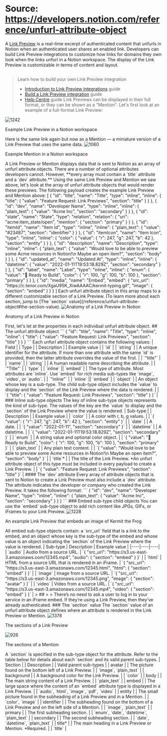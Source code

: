 # Source: https://developers.notion.com/reference/unfurl-attribute-object

A [Link Preview](/docs/link-previews) is a real-time excerpt of authenticated content that unfurls in Notion when an authenticated user shares an enabled link. Developers can build Link Preview integrations to customize how links for domains they own look when the links unfurl in a Notion workspace. The display of the Link Preview is customizable in terms of content and layout.
> ##
>
> Learn how to build your own Link Preview integration
>
> - [Introduction to Link Preview integrations](/docs/link-previews) guide
> - [Build a Link Preview integration](/docs/build-a-link-preview-integration) guide
> - [Help Centre](https://www.notion.so/help/guides/notion-api-link-previews-feature) guide
Link Previews can be displayed in their full format, or they can be shown as a "Mention".
Let's first look at an example of a full-format Link Preview:
<img src="https://files.readme.io/a034247-link_preview.png" title="link_preview.png" alt="1242" />
<figcaption><p>Example Link Preview in a Notion workspace</p></figcaption>
Here is the same link again but now as a Mention — a miniature version of a Link Preview that uses the same data.
<img src="https://files.readme.io/f588a6f-mention.png" title="mention.png" alt="1060" />
<figcaption><p>Example Mention in a Notion workspace</p></figcaption>
A Link Preview or Mention displays data that is sent to Notion as an array of unfurl attribute objects. There are a number of optional attributes developers cannot. However, **every array must contain a `title` attribute and a `dev` attribute.**
Using the same Link Preview and Mention we saw above, let's look at the array of unfurl attribute objects that would render these previews. The following payload creates the example Link Preview and Mention above:
    [
      {
        "id": "title",
        "name": "Title",
        "type": "inline",
        "inline": {
          "title": {
            "value": "Feature Request: Link Previews",
            "section": "title"
          }
        }
      },
      {
        "id": "dev",
        "name": "Developer Name",
        "type": "inline",
        "inline": {
          "plain_text": {
            "value": "Acme Inc",
            "section": "secondary"
          }
        }
      },
      {
        "id": "state",
        "name": "State",
        "type": "relation",
        "relation": {
          "uri": "acme:item_state/open",
          "mention": {
            "section": "primary"
          }
        }
      },
      {
        "id": "itemId",
        "name": "Item Id",
        "type": "inline",
        "inline": {
          "plain_text": {
            "value": "#23487",
            "section": "identifier"
          }
        }
      },
      {
        "id": "itemIcon",
        "name": "Item Icon",
        "type": "inline",
        "inline": {
          "color": {
            "value": {
              "r": 247,
              "g": 247,
              "b": 42
            },
            "section": "entity"
          }
        }
      },
      {
        "id": "description",
        "name": "Description",
        "type": "inline",
        "inline": {
          "plain_text": {
            "value": "Would love to be able to preview some Acme resources in Notion!\n Maybe an open item?",
            "section": "body"
          }
        }
      },
      {
        "id": "updated_at",
        "name": "Updated At",
        "type": "inline",
        "inline": {
          "datetime": {
            "value": "2022-01-11T19:53:18.829Z",
            "section": "secondary"
          }
        }
      },
      {
        "id": "label",
        "name": "Label",
        "type": "inline",
        "inline": {
          "enum": {
            "value": "🔨 Ready to Build",
            "color": {
              "r": 100,
              "g": 100,
              "b": 100
            },
            "section": "primary"
          }
        }
      },
      {
        "id": "media",
        "name": "Embed",
        "embed": {
          "src_url": "https://c.tenor.com/XgaU95K_XiwAAAAC/kermit-typing.gif",
          "image": {
            "section": "embed"
          }
        }
      }
    ]
Each unfurl attribute object in this array maps to a different customizable section of a Link Preview. (To learn more about each section, jump to [The `section` value](/reference/unfurl-attribute-object#the-section-value).
<img src="https://files.readme.io/3d6f5ec-Untitled_1.png" alt="Anatomy of a Link Preview in Notion" />
<figcaption><p>Anatomy of a Link Preview in Notion</p></figcaption>
First, let's let at the properties in each individual unfurl attribute object.
## The unfurl attribute object
```
{
    "id": "title",
    "name": "Title",
    "type": "inline",
    "inline": {
      "title": {
        "value": "Feature Request: Link Previews",
        "section": "title"
      }
    }
  }
```
Each unfurl attribute object contains the following values:
 | Field |
 | Type |
 | Description |
 | Example value |
 | `id` |
 | `string` |
 | A unique identifier for the attribute.
If more than one attribute with the same `id` is provided, then the latter attribute overrides the value of the first. |
 | `"title"` |
 | `name` |
 | `string` |
 | A human readable name describing the attribute. |
 | `"Title"` |
 | `type` |
 | `inline` || `embed` |
 | The type of attribute.
Most attributes are `inline`. Use `embed` for rich media sub-types like `image`, `video`, or `audio`. |
 | `"inline"` |
 | `inline` || `embed` |
 | `object` |
 | An object whose key is a sub-type. The child sub-type object includes the `value` to display and the `section` of the Link Preview where the data is rendered. |
 | `{ "title": { "value": "Feature Request: Link Previews", "section": "title" } }` |
### Inline sub-type objects
The key of inline sub-type objects represents the kind of sub-type. The values of the key are the `value` to display and the `section` of the Link Preview where the value is rendered.
 | Sub-type |
 | Description |
 | Example value |
 | `color` |
 | A color with r, b, g values. |
 | `{ "value": { "r": 247, "g": 247, "b": 42 }, "section": "entity" }` |
 | `date` |
 | A date. |
 | `{ "value": "2022-01-11", "section": "secondary" }` |
 | `datetime` |
 | A datetime. |
 | `{ "value": "2022-01-11T19:53:18.829Z", "section": "secondary" }` |
 | `enum` |
 | A string value and optional color object. |
 | `{ "value": "🔨 Ready to Build", "color": { "r": 100, "g": 100, "b": 100 }, "section": "primary" }` |
 | `plain_text` |
 | Any plain text content. |
 | `{ "value": "Would love to be able to preview some Acme resources in Notion!\n Maybe an open item?", "section": "body" }` |
 | `title`* |
 | The title of the Link Preview.
*An unfurl attribute object of this type must be included in every payload to create a Link Preview. |
 | `{ "value": "Feature Request: Link Previews", "section": "title" }` |
#### The `dev` attribute
Every array of attribute objects that is sent to Notion to create a Link Preview must also include a `dev` attribute. The attribute indicates the developer or company who created the Link Preview. It takes the following format:
```
{
    "id": "dev",
    "name": "Developer Name",
    "type": "inline",
    "inline": {
      "plain_text": {
        "value": "Acme Inc",
        "section": "secondary"
     }
   }
 }
```
### Embed sub-type child objects
You can use the `embed` sub-type object to add rich content like JPGs, GIFs, or iFrames to your Link Preview.
<img src="https://files.readme.io/d482801-embed.png" title="embed.png" alt="1228" />
<figcaption><p>An example Link Preview that embeds an image of Kermit the Frog</p></figcaption>
All embed sub-type objects contain: a `src_url` field that is a link to the embed, and an object whose key is the sub-type of the embed and whose value is an object indicating the `section` of the Link Preview where the value is rendered.
| Sub-type | Description | Example value |
|----|----|----|
| `audio` | Audio from a source URL. | `{ "src_url": "https://s3.us-east-3.amazonaws.com/12345.mp4", "audio": { "section": "embed" } }` |
| `html` | HTML from a source URL that is rendered in an iFrame. | `{ "src_url": "https://s3.us-east-3.amazonaws.com/12345.html", "html": { "section": "embed" } }` |
| `image` | Image from a source URL. | `{ "src_url": "https://s3.us-east-3.amazonaws.com/12345.png", "image": { "section": "avatar" } }` |
| `video` | Video from a source URL. | `{ "src_url": "https://s3.us-east-3.amazonaws.com/12345.mp4", "video": { "section": "embed" } }` |
> ##
>
> There’s no need to ask a user to log in to your service in an iFrame embed. If they’re using a Link Preview, then they’ve already authenticated.
### The `section` value
The `section` value of an unfurl attribute object defines where an attribute is rendered in the Link Preview or Mention.
<img src="https://files.readme.io/121dcba-sections_lp.png" title="sections_lp.png" alt="1378" />
<figcaption><p>The sections of a Link Preview</p></figcaption>
<img src="https://files.readme.io/1de6886-sections_mention.png" title="sections_mention.png" alt="926" />
<figcaption><p>The sections of a Mention</p></figcaption>
A `section` is specified in the sub-type object for the attribute. Refer to the table below for details about each `section` and its valid parent sub-types.
 | Section |
 | Description |
 | Valid parent sub-types |
 | avatar |
 | The picture found on the bottom left of a Link Preview. |
 | `image`, `plain_text` |
 | background |
 | A background color for the Link Preview. |
 | `color` |
 | body |
 | The main string content of a Link Preview. |
 | `plain_text` |
 | embed |
 | The large space where the content of an `embed` attribute type is displayed in a Link Preview. |
 | `audio`, `html`, `image`, `pdf`, `video` |
 | entity |
 | The small picture found in the subheading of a Link Preview and in a Mention. |
 | `color`, `image` |
 | identifier |
 | The subheading found on the bottom of a Link Preview and on the left side of a Mention. |
 | `image`, `plain_text` |
 | primary |
 | The first subheading section. |
 | `enum`, `date`, `datetime`, `plain_text` |
 | secondary |
 | The second subheading section. |
 | `date`, `datetime`, `plain_text` |
 | title* |
 | The main heading in a Link Preview or Mention.
*Required. |
 | `title` |
